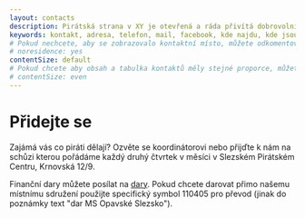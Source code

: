 ```yaml
---
layout: contacts
description: Pirátská strana v XY je otevřená a ráda přivítá dobrovolníky a odpoví na dotazy kritiků.
keywords: kontakt, adresa, telefon, mail, facebook, kde najdu, kde jsou
# Pokud nechcete, aby se zobrazovalo kontaktní místo, můžete odkomentovat následující řádek:
# noresidence: yes
contentSize: default
# Pokud chcete aby obsah a tabulka kontaktů měly stejné proporce, můžete použít:
# contentSize: even
---
```


<div class="o-section-header o-section-header--indented">
  <h1 class="t-h2-alt">Přidejte se</h1>
</div>

Zajámá vás co piráti dělají? Ozvěte se koordinátorovi nebo přijďte k nám
na schůzi kterou pořádáme každý druhý čtvrtek v měsíci v Slezském Pirátském Centru, Krnovská 12/9.


Finanční dary můžete posílat na [dary](https://dary.pirati.cz).
Pokud chcete darovat přimo našemu místnímu sdružení použijte specifický symbol 110405 pro převod (jinak do poznámky text "dar MS Opavské Slezsko").



